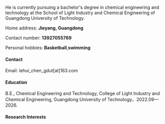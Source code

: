 He is currently pursuing a bachelor's degree in chemical engineering and technology at the School of Light Industry and Chemical Engineering of Guangdong University of Technology.

Home address:  **Jieyang, Guangdong**

Contact number:  **13927055769**

Personal hobbies:  **Basketball**,**swimming**

#### Contact

Email: lehui_chen_gdut[at]163.com

#### Education
B.E., Chemical Engineering and Technology, College of Light Industry and Chemical Engineering, Guangdong University of Technology，2022.09—2026.

#### Research Interests
